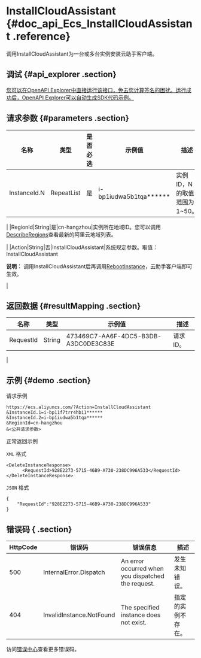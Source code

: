 # InstallCloudAssistant {#doc_api_Ecs_InstallCloudAssistant .reference}

调用InstallCloudAssistant为一台或多台实例安装云助手客户端。

## 调试 {#api_explorer .section}

[您可以在OpenAPI Explorer中直接运行该接口，免去您计算签名的困扰。运行成功后，OpenAPI Explorer可以自动生成SDK代码示例。](https://api.aliyun.com/#product=Ecs&api=InstallCloudAssistant&type=RPC&version=2014-05-26)

## 请求参数 {#parameters .section}

|名称|类型|是否必选|示例值|描述|
|--|--|----|---|--|
|InstanceId.N|RepeatList|是|i-bp1iudwa5b1tqa\*\*\*\*\*\*|实例ID，N的取值范围为1~50。

 |
|RegionId|String|是|cn-hangzhou|实例所在地域ID。您可以调用[DescribeRegions](~~25609~~)查看最新的阿里云地域列表。

 |
|Action|String|否|InstallCloudAssistant|系统规定参数。取值：InstallCloudAssistant

 **说明：** 调用InstallCloudAssistant后再调用[RebootInstance](~~25502~~)，云助手客户端即可生效。

 |

## 返回数据 {#resultMapping .section}

|名称|类型|示例值|描述|
|--|--|---|--|
|RequestId|String|473469C7-AA6F-4DC5-B3DB-A3DC0DE3C83E|请求ID。

 |

## 示例 {#demo .section}

请求示例

``` {#request_demo}
https://ecs.aliyuncs.com/?Action=InstallCloudAssistant
&InstanceId.1=i-bp11f7trr4hbi1******
&InstanceId.2=i-bp1iudwa5b1tqa******
&RegionId=cn-hangzhou
&<公共请求参数>
```

正常返回示例

`XML` 格式

``` {#xml_return_success_demo}
<DeleteInstanceResponse>
      <RequestId>928E2273-5715-46B9-A730-238DC996A533</RequestId>
</DeleteInstanceResponse>
```

`JSON` 格式

``` {#json_return_success_demo}
{
	"RequestId":"928E2273-5715-46B9-A730-238DC996A533"
}
```

## 错误码 { .section}

|HttpCode|错误码|错误信息|描述|
|--------|---|----|--|
|500|InternalError.Dispatch|An error occurred when you dispatched the request.|发生未知错误。|
|404|InvalidInstance.NotFound|The specified instance does not exist.|指定的实例不存在。|

访问[错误中心](https://error-center.aliyun.com/status/product/Ecs)查看更多错误码。


